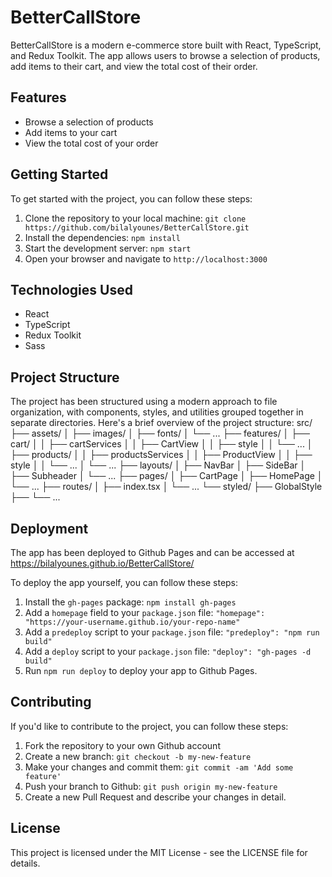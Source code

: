 # BetterCallStore

BetterCallStore is a modern e-commerce store built with React, TypeScript, and Redux Toolkit. The app allows users to browse a selection of products, add items to their cart, and view the total cost of their order.

## Features

- Browse a selection of products
- Add items to your cart
- View the total cost of your order


## Getting Started

To get started with the project, you can follow these steps:

1. Clone the repository to your local machine: `git clone https://github.com/bilalyounes/BetterCallStore.git`
2. Install the dependencies: `npm install`
3. Start the development server: `npm start`
4. Open your browser and navigate to `http://localhost:3000`

## Technologies Used

- React
- TypeScript
- Redux Toolkit
- Sass

## Project Structure

The project has been structured using a modern approach to file organization, with components, styles, and utilities grouped together in separate directories. Here's a brief overview of the project structure:
src/
├── assets/
│ ├── images/
│ ├── fonts/
│ └── ...
├── features/
│ ├── cart/
│ │ ├── cartServices
│ │ ├── CartView
│ │ ├── style
│ │ └── ...
│ ├── products/
│ │ ├── productsServices
│ │ ├── ProductView
│ │ ├── style
│ │ └── ...
│ └── ...
├── layouts/
│ ├── NavBar
│ ├── SideBar
│ ├── Subheader
│ └── ...
├── pages/
│ ├── CartPage
│ ├── HomePage
│ └── ...
├── routes/
│ ├── index.tsx
│ └── ...
└── styled/
├── GlobalStyle
├──
└── ...
## Deployment

The app has been deployed to Github Pages and can be accessed at https://bilalyounes.github.io/BetterCallStore/

To deploy the app yourself, you can follow these steps:

1. Install the `gh-pages` package: `npm install gh-pages`
2. Add a `homepage` field to your `package.json` file: `"homepage": "https://your-username.github.io/your-repo-name"`
3. Add a `predeploy` script to your `package.json` file: `"predeploy": "npm run build"`
4. Add a `deploy` script to your `package.json` file: `"deploy": "gh-pages -d build"`
5. Run `npm run deploy` to deploy your app to Github Pages.

## Contributing

If you'd like to contribute to the project, you can follow these steps:

1. Fork the repository to your own Github account
2. Create a new branch: `git checkout -b my-new-feature`
3. Make your changes and commit them: `git commit -am 'Add some feature'`
4. Push your branch to Github: `git push origin my-new-feature`
5. Create a new Pull Request and describe your changes in detail.

## License

This project is licensed under the MIT License - see the LICENSE file for details.

